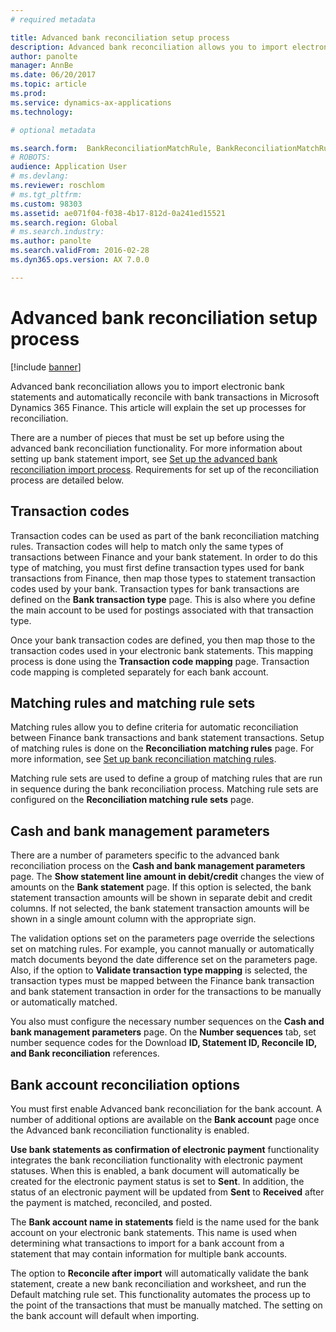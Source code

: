 ```yaml
---
# required metadata

title: Advanced bank reconciliation setup process
description: Advanced bank reconciliation allows you to import electronic bank statements and automatically reconcile with bank transactions in Microsoft Dynamics 365 Finance. This article will explain the setup processes for reconciliation.  
author: panolte
manager: AnnBe
ms.date: 06/20/2017
ms.topic: article
ms.prod: 
ms.service: dynamics-ax-applications
ms.technology: 

# optional metadata

ms.search.form:  BankReconciliationMatchRule, BankReconciliationMatchRuleSet
# ROBOTS: 
audience: Application User
# ms.devlang: 
ms.reviewer: roschlom
# ms.tgt_pltfrm: 
ms.custom: 98303
ms.assetid: ae071f04-f038-4b17-812d-0a241ed15521
ms.search.region: Global
# ms.search.industry: 
ms.author: panolte
ms.search.validFrom: 2016-02-28
ms.dyn365.ops.version: AX 7.0.0

---
```


# Advanced bank reconciliation setup process

[!include [banner](../includes/banner.md)]

Advanced bank reconciliation allows you to import electronic bank statements and automatically reconcile with bank transactions in Microsoft Dynamics 365 Finance. This article will explain the set up processes for reconciliation.  

There are a number of pieces that must be set up before using the advanced bank reconciliation functionality. For more information about setting up bank statement import, see [Set up the advanced bank reconciliation import process](set-up-advanced-bank-reconciliation-import-process.md).  Requirements for set up of the reconciliation process are detailed below.

## Transaction codes
Transaction codes can be used as part of the bank reconciliation matching rules. Transaction codes will help to match only the same types of transactions between Finance and your bank statement. In order to do this type of matching, you must first define transaction types used for bank transactions from Finance, then map those types to statement transaction codes used by your bank. Transaction types for bank transactions are defined on the **Bank transaction type** page. This is also where you define the main account to be used for postings associated with that transaction type. 

Once your bank transaction codes are defined, you then map those to the transaction codes used in your electronic bank statements. This mapping process is done using the **Transaction code mapping** page. Transaction code mapping is completed separately for each bank account.

## Matching rules and matching rule sets
Matching rules allow you to define criteria for automatic reconciliation between Finance bank transactions and bank statement transactions. Setup of matching rules is done on the **Reconciliation matching rules** page. For more information, see [Set up bank reconciliation matching rules](set-up-bank-reconciliation-matching-rules.md). 

Matching rule sets are used to define a group of matching rules that are run in sequence during the bank reconciliation process.  Matching rule sets are configured on the **Reconciliation matching rule sets** page.

## Cash and bank management parameters
There are a number of parameters specific to the advanced bank reconciliation process on the **Cash and bank management parameters** page.  The **Show statement line amount in debit/credit** changes the view of amounts on the **Bank statement** page. If this option is selected, the bank statement transaction amounts will be shown in separate debit and credit columns. If not selected, the bank statement transaction amounts will be shown in a single amount column with the appropriate sign. 

The validation options set on the parameters page override the selections set on matching rules. For example, you cannot manually or automatically match documents beyond the date difference set on the parameters page. Also, if the option to **Validate transaction type mapping** is selected, the transaction types must be mapped between the Finance bank transaction and bank statement transaction in order for the transactions to be manually or automatically matched. 

You also must configure the necessary number sequences on the **Cash and bank management parameters** page.  On the **Number sequences** tab, set number sequence codes for the Download **ID, Statement ID, Reconcile ID, and Bank reconciliation** references.

## Bank account reconciliation options
You must first enable Advanced bank reconciliation for the bank account. A number of additional options are available on the **Bank account** page once the Advanced bank reconciliation functionality is enabled. 

**Use bank statements as confirmation of electronic payment** functionality integrates the bank reconciliation functionality with electronic payment statuses. When this is enabled, a bank document will automatically be created for the electronic payment status is set to **Sent**. In addition, the status of an electronic payment will be updated from **Sent** to **Received** after the payment is matched, reconciled, and posted. 

The **Bank account name in statements** field is the name used for the bank account on your electronic bank statements. This name is used when determining what transactions to import for a bank account from a statement that may contain information for multiple bank accounts. 

The option to **Reconcile after import** will automatically validate the bank statement, create a new bank reconciliation and worksheet, and run the Default matching rule set. This functionality automates the process up to the point of the transactions that must be manually matched. The setting on the bank account will default when importing.




